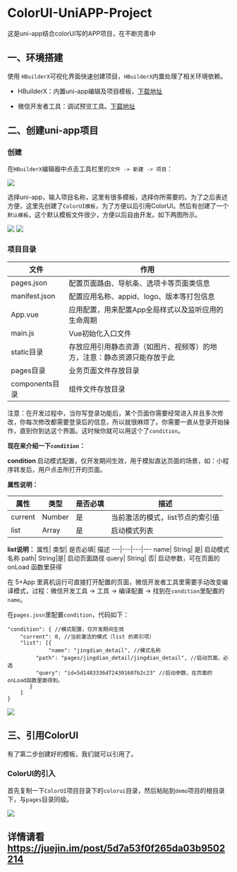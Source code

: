# ColorUI-UniAPP-Project
这是uni-app结合colorUI写的APP项目，在不断完善中

## 一、环境搭建
使用 `HBuilderX`可视化界面快速创建项目，`HBuilderX`内置处理了相关环境依赖。

- HBuilderX：内置uni-app编辑及项目模板，[下载地址](https://www.dcloud.io/hbuilderx.html)

- 微信开发者工具：调试预览工具。[下载地址](https://developers.weixin.qq.com/miniprogram/dev/devtools/download.html)

## 二、创建uni-app项目
### 创建
在`HBuilderX`编辑器中点击工具栏里的`文件 -> 新建 -> 项目`：

![](https://user-gold-cdn.xitu.io/2019/9/12/16d25e465646801e?w=630&h=356&f=png&s=30544)

选择uni-app，输入项目名称，这里有很多模板，选择你所需要的。为了之后表述方便，这里先创建了`ColorUI模板`，为了方便以后引用ColorUI。然后有创建了一个`默认模板`，这个默认模板文件很少，方便以后自由开发。如下两图所示。

![](https://user-gold-cdn.xitu.io/2019/9/13/16d29c6ee89f5620?w=830&h=650&f=png&s=51931)
![](https://user-gold-cdn.xitu.io/2019/9/13/16d29c57b82d1d83?w=830&h=650&f=png&s=45216)

### 项目目录
文件 | 作用
---|---
pages.json |配置页面路由、导航条、选项卡等页面类信息
manifest.json |配置应用名称、appid、logo、版本等打包信息
App.vue |应用配置，用来配置App全局样式以及监听应用的生命周期
main.js|Vue初始化入口文件
static目录|存放应用引用静态资源（如图片、视频等）的地方，注意：静态资源只能存放于此
pages目录|业务页面文件存放目录
components目录|组件文件存放目录

注意：在开发过程中，当你写登录功能后，某个页面你需要经常进入并且多次修改，你每次修改都需要登录后的信息，所以就很麻烦了。你需要一直从登录开始操作，直到你到达这个界面。这时候你就可以用这个了`condition`。

**现在来介绍一下`condition`：**

**condition** 启动模式配置，仅开发期间生效，用于模拟直达页面的场景，如：小程序转发后，用户点击所打开的页面。

**属性说明：**

属性|	类型|	是否必填|	描述
---|---|---|---
current|Number|是|当前激活的模式，list节点的索引值
list|Array|是|启动模式列表

**list说明：**
属性|	类型|	是否必填|	描述
---|---|---|---
name|	String|	是|	启动模式名称
path|	String|是|	启动页面路径
query|	String|	否|	启动参数，可在页面的 onLoad 函数里获得

 在 5+App 里真机运行可直接打开配置的页面，微信开发者工具里需要手动改变编译模式，过程：微信开发工具 -> 工具 -> 编译配置 -> 找到在`condition`里配置的`name`。

 在`pages.josn`里配置`condition`，代码如下：

```
"condition": { //模式配置，仅开发期间生效
    "current": 0, //当前激活的模式（list 的索引项）
    "list": [{
             "name": "jingdian_detail", //模式名称
	     "path": "pages/jingdian_detail/jingdian_detail", //启动页面，必选
	     "query": "id=5d1483336d724301607b2c23" //启动参数，在页面的onLoad函数里面得到。
	   }
    ]
}
```

![](https://user-gold-cdn.xitu.io/2019/9/23/16d5ec340f91df47?w=979&h=453&f=png&s=284310)

## 三、引用ColorUI
有了第二步创建好的模板，我们就可以引用了。

### ColorUI的引入
 首先复制一下`ColorUI`项目目录下的`colorui`目录，然后粘贴到`demo`项目的根目录下，与`pages`目录同级。


![](https://user-gold-cdn.xitu.io/2019/9/13/16d29f99068ca72e?w=242&h=406&f=png&s=11347)

## 详情请看 https://juejin.im/post/5d7a53f0f265da03b9502214
